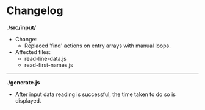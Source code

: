 # Changelog

**./src/input/**
* Change:
	* Replaced 'find' actions on entry arrays with manual loops.
* Affected files:
	* read-line-data.js
	* read-first-names.js

---

**./generate.js**
* After input data reading is successful, the time taken to do so is displayed.
